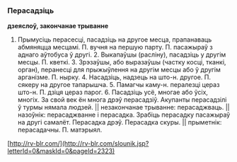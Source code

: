 ### Перасадзіць
**дзеяслоў, закончанае трыванне**

1. Прымусіць перасесці, пасадзіць на другое месца, прапанаваць абмяняцца месцамі. П. вучня на першую парту. П. пасажыраў з аднаго аўтобуса ў другі. 2. Выкапаўшы (расліну), пасадзіць у другім месцы. П. кветкі. 3. Зрэзаўшы, або выразаўшы (частку косці, тканкі, орган), перанесці для прыжыўлення на другім месцы або ў другім арганізме. П. нырку. 4. Насадзіць, надзець на што-н. другое. П. сякеру на другое тапарышча. 5. Памагчы каму-н. пералезці цераз што-н. П. дзіця цераз парог. 6. Пасадзіць усё, многае або ўсіх, многіх. За свой век ён многа дрэў перасадзіў. Акупанты перасадзілі ў турмы нямала людзей. || незакончанае трыванне: перасаджваць. || назоўнік: перасаджванне і перасадка. Зрабіць перасадку пасажыраў на другі самалёт. Перасадка дрэў. Перасадка скуры. || прыметнік: перасадачны. П. матэрыял.

<a rel="author">[http://rv-blr.com/](http://rv-blr.com/slounik.jsp?letterId=0&maskId=0&pageId=2323)</a>
